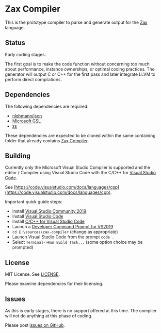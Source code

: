 # Zax Compiler

This is the prototype compiler to parse and generate output for the [Zax](https://zax.io/) language.


## Status

Early coding stages.

The first goal is to make the code function without concerning too much about performance, instance ownerships, or optimal coding practices. The generator will output C or C++ for the first pass and later integrate LLVM to perform direct compilations.


## Dependencies

The following dependencies are required:
* [nlohmann/json](https://github.com/nlohmann/json)
* [Microsoft GSL](https://github.com/microsoft/GSL)
* [zs](https://github.com/robin-raymond/zs)

These dependencies are expected to be cloned within the same containing folder that already contains [Zax Compiler](https://github.com/robin-raymond/zax-compiler).


## Building

Currently only the Microsoft Visual Studio Compiler is supported and the editor / Compiler using Visual Studio Code with the C/C++ for [Visual Studio Code](https://marketplace.visualstudio.com/items?itemName=ms-vscode.cpptools).

See [https://code.visualstudio.com/docs/languages/cpp](https://code.visualstudio.com/docs/languages/cpp).

Important quick guide steps:
* Install [Visual Studio Community 2019](https://visualstudio.microsoft.com/vs/)
* Install [Visual Studio Code](https://code.visualstudio.com/download)
* Install [C/C++ for Visual Studio Code](https://marketplace.visualstudio.com/items?itemName=ms-vscode.cpptools)
* Launch a [Developer Command Prompt for VS2019](https://docs.microsoft.com/en-us/dotnet/framework/tools/developer-command-prompt-for-vs)
* `cd E:\sources\zax-compiler` (change as appropriate)
* Launch Visual Studio Code from the prompt `code .`
* Select `Terminal->Run Build Task...`  (some option choice may be prompted)


## License

MIT License. See [LICENSE](https://github.com/robin-raymond/zax-compiler/blob/master/LICENSE).

Please examine dependencies for their licensing.


## Issues

As this is early stages, there is no support offered at this time. The compiler will not do anything at this phase of coding.

Please post [issues on GitHub](https://github.com/robin-raymond/zax-compiler/issues).
